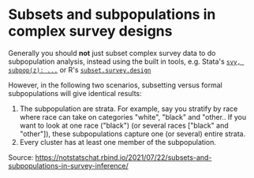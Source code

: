 # Subsets and subpopulations in complex survey designs

Generally you should **not** just subset complex survey data to do subpopulation
analysis, instead using the built in tools, e.g. Stata's [`svy, subpop(z):
...`](https://www.stata.com/manuals/svysubpopulationestimation.pdf) or R's
[`subset.survey.design`](https://www.rdocumentation.org/packages/survey/versions/4.1-1/topics/subset.survey.design)

However, in the following two scenarios, subsetting versus formal subpopulations will give identical results:

1. The subpopulation are strata. For example, say you stratify by race where
   race can take on categories "white", "black" and "other.. If you want to look
   at one race ("black") (or several races ["black" and "other"]), these
   subpopulations capture one (or several) entire strata.
2. Every cluster has at least one member of the subpopulation.

Source: https://notstatschat.rbind.io/2021/07/22/subsets-and-subpopulations-in-survey-inference/
